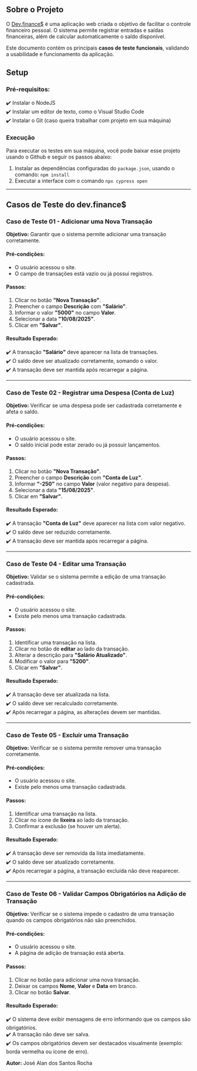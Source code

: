 ## Sobre o Projeto
O [Dev.finance$](http://maratona-discover-devfinance.netlify.app/#) é uma aplicação web criada o objetivo de facilitar o controle financeiro pessoal. O sistema permite registrar entradas e saídas financeiras, além de calcular automaticamente o saldo disponível.

Este documento contém os principais **casos de teste funcionais**, validando a usabilidade e funcionamento da aplicação.

## Setup

### Pré-requisitos:
✔️ Instalar o NodeJS \
✔️ Instalar um editor de texto, como o Visual Studio Code \
✔️ Instalar o Git (caso queira trabalhar com projeto em sua máquina)

### Execução

Para executar os testes em sua máquina, você pode baixar esse projeto usando o Github e seguir os passos abaixo:

1. Instalar as dependências configuradas do `package.json`, usando o comando: `npm install`
2. Executar a interface com o comando `npx cypress open`
---

## Casos de Teste do dev.finance$

### Caso de Teste 01 - Adicionar uma Nova Transação
**Objetivo:** Garantir que o sistema permite adicionar uma transação corretamente.

#### **Pré-condições:**
- O usuário acessou o site.
- O campo de transações está vazio ou já possui registros.

#### **Passos:**
1. Clicar no botão **"Nova Transação"**.
2. Preencher o campo **Descrição** com **"Salário"**.
3. Informar o valor **"5000"** no campo **Valor**.
4. Selecionar a data **"10/08/2025"**.
5. Clicar em **"Salvar"**.

#### **Resultado Esperado:**
✔️ A transação **"Salário"** deve aparecer na lista de transações. \
✔️ O saldo deve ser atualizado corretamente, somando o valor. \
✔️ A transação deve ser mantida após recarregar a página.

---

### Caso de Teste 02 - Registrar uma Despesa (Conta de Luz)
**Objetivo:** Verificar se uma despesa pode ser cadastrada corretamente e afeta o saldo.

#### **Pré-condições:**
- O usuário acessou o site.
- O saldo inicial pode estar zerado ou já possuir lançamentos.

#### **Passos:**
1. Clicar no botão **"Nova Transação"**.
2. Preencher o campo **Descrição** com **"Conta de Luz"**.
3. Informar **"-250"** no campo **Valor** (valor negativo para despesa).
4. Selecionar a data **"15/08/2025"**.
5. Clicar em **"Salvar"**.

#### **Resultado Esperado:**
✔️ A transação **"Conta de Luz"** deve aparecer na lista com valor negativo. \
✔️ O saldo deve ser reduzido corretamente. \
✔️ A transação deve ser mantida após recarregar a página.

---

### Caso de Teste 04 - Editar uma Transação
**Objetivo:** Validar se o sistema permite a edição de uma transação cadastrada.

#### **Pré-condições:**
- O usuário acessou o site.
- Existe pelo menos uma transação cadastrada.

#### **Passos:**
1. Identificar uma transação na lista.
2. Clicar no botão de **editar** ao lado da transação.
3. Alterar a descrição para **"Salário Atualizado"**.
4. Modificar o valor para **"5200"**.
5. Clicar em **"Salvar"**.

#### **Resultado Esperado:**
✔️ A transação deve ser atualizada na lista. \
✔️ O saldo deve ser recalculado corretamente. \
✔️ Após recarregar a página, as alterações devem ser mantidas.

---

### Caso de Teste 05 - Excluir uma Transação
**Objetivo:** Verificar se o sistema permite remover uma transação corretamente.

#### **Pré-condições:**
- O usuário acessou o site.
- Existe pelo menos uma transação cadastrada.

#### **Passos:**
1. Identificar uma transação na lista.
2. Clicar no ícone de **lixeira** ao lado da transação.
3. Confirmar a exclusão (se houver um alerta).

#### **Resultado Esperado:**
✔️ A transação deve ser removida da lista imediatamente. \
✔️ O saldo deve ser atualizado corretamente. \
✔️ Após recarregar a página, a transação excluída não deve reaparecer.

---

### Caso de Teste 06 - Validar Campos Obrigatórios na Adição de Transação
**Objetivo:** Verificar se o sistema impede o cadastro de uma transação quando os campos obrigatórios não são preenchidos.

#### **Pré-condições:**
- O usuário acessou o site.
- A página de adição de transação está aberta.

#### **Passos:**
1. Clicar no botão para adicionar uma nova transação.
2. Deixar os campos **Nome**, **Valor** e **Data** em branco.
3. Clicar no botão **Salvar**.

#### **Resultado Esperado:**
✔️ O sistema deve exibir mensagens de erro informando que os campos são obrigatórios.  
✔️ A transação não deve ser salva.  
✔️ Os campos obrigatórios devem ser destacados visualmente (exemplo: borda vermelha ou ícone de erro).

**Autor:** José Alan dos Santos Rocha
